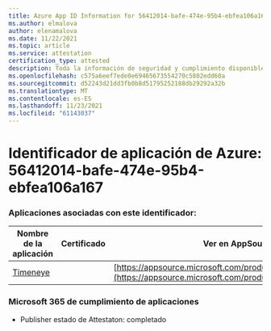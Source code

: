 ```yaml
---
title: Azure App ID Information for 56412014-bafe-474e-95b4-ebfea106a167
ms.author: elmalova
author: elenamalova
ms.date: 11/22/2021
ms.topic: article
ms.service: attestation
certification_type: attested
description: Toda la información de seguridad y cumplimiento disponible para 56412014-bafe-474e-95b4-ebfea106a167.
ms.openlocfilehash: c575a6eef7ede0e69465673554270c5802edd60a
ms.sourcegitcommit: d52243d21dd3fb0b8d51795252188db29292a32b
ms.translationtype: MT
ms.contentlocale: es-ES
ms.lasthandoff: 11/23/2021
ms.locfileid: "61143037"
---
```

# <a name="azure-app-id-56412014-bafe-474e-95b4-ebfea106a167"></a>Identificador de aplicación de Azure: 56412014-bafe-474e-95b4-ebfea106a167


### <a name="apps-associated-with-this-id"></a>Aplicaciones asociadas con este identificador:
| **Nombre de la aplicación** | **Certificado** | **Ver en AppSource** |
|--------------|---------------|-----------------------|
| [Timeneye](https://docs.microsoft.com/microsoft-365-app-certification/forward/WA200001950) |  | [https://appsource.microsoft.com/product/office/WA200001950](https://appsource.microsoft.com/product/office/WA200001950) |

### <a name="microsoft-365-app-compliance-status"></a>Microsoft 365 de cumplimiento de aplicaciones
- Publisher estado de Attestaton: completado
